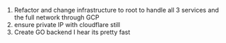 1. Refactor and change infrastructure to root to handle all 3 services and the full network through GCP
2. ensure private IP with cloudflare still 
3. Create GO backend I hear its pretty fast

